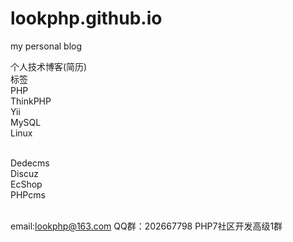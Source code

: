 # lookphp.github.io
my personal blog

个人技术博客(简历)<br/>
标签<br/>
PHP<br/>
ThinkPHP<br/>
Yii<br/>
MySQL<br/>
Linux<br/><br/>

Dedecms<br/>
Discuz<br/>
EcShop<br/>
PHPcms<br/><br/>



email:lookphp@163.com
QQ群：202667798 PHP7社区开发高级1群 


